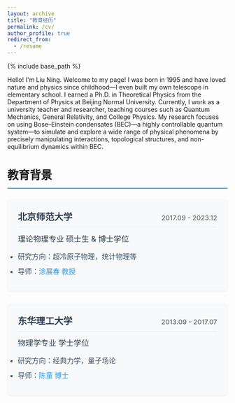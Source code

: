 ```yaml
---
layout: archive
title: "教育经历"
permalink: /cv/
author_profile: true
redirect_from:
  - /resume
---
```


{% include base_path %}

<style>
.edu-container {
  max-width: 800px;
  margin: 0 auto;
}

.edu-card {
  margin-bottom: 1.8rem;
  padding: 1.5rem;
  background-color: #f8f9fa;
  border-radius: 8px;
  box-shadow: 0 2px 5px rgba(0,0,0,0.05); /* 添加分号 */
}

.school-header {
  display: flex;
  justify-content: space-between;
  align-items: baseline;
  margin-bottom: 0.8rem;
  padding-bottom: 0.6rem;
  border-bottom: 1px solid #eaeaea;
}

.school-name {
  font-size: 1.3rem;
  font-weight: 600;
  color: #2c3e50;
  margin: 0;
}

.edu-date {
  color: #666;
  font-size: 0.95rem;
  font-weight: 500;
}

.degree-info {
  font-size: 1.1rem;
  color: #2c3e50;
  margin: 0.5rem 0 1rem;
  font-weight: 500;
}

.edu-details {
  margin: 1rem 0 0;
  padding: 0;
}

.edu-details li {
  margin-bottom: 0.6rem;
  list-style-type: disc;
  font-size: 1.0rem;
  color: #3d5266;
}

a {
  color: #3498db;
  text-decoration: none;
  font-weight: 500;
}

a:hover {
  text-decoration: underline;
}

h2 {
  font-size: 1.6rem;
  margin-bottom: 1.5rem;
  padding-bottom: 0.8rem;
  border-bottom: 2px solid #3498db;
}
</style>

<p>Hello! I'm Liu Ning. Welcome to my page! I was born in 1995 and have loved nature and physics since childhood—I even built my own telescope in elementary school. I earned a Ph.D. in Theoretical Physics from the Department of Physics at Beijing Normal University. Currently, I work as a university teacher and researcher, teaching courses such as Quantum Mechanics, General Relativity, and College Physics. My research focuses on using Bose–Einstein condensates (BEC)—a highly controllable quantum system—to simulate and explore a wide range of physical phenomena by precisely manipulating interactions, topological structures, and non-equilibrium dynamics within BEC.</p>
<div class="edu-container">
  
  <h2>教育背景</h2>

  <div class="edu-card">
    <div class="school-header">
      <h3 class="school-name">北京师范大学</h3> <!-- 保持系名完整 -->
      <span class="edu-date">2017.09 - 2023.12</span>
    </div>
    <p class="degree-info">理论物理专业 硕士生 &amp; 博士学位</p> <!-- 修正 & 符号 -->
    <ul class="edu-details">
      <li>研究方向：超冷原子物理，统计物理等</li>
      <li>导师：<a href="https://physicsfaculty.bnu.edu.cn/teacher/337/index.html" target="_blank">涂展春 教授</a></li>
    </ul>
  </div>

  <div class="edu-card">
    <div class="school-header">
      <h3 class="school-name">东华理工大学</h3>
      <span class="edu-date">2013.09 - 2017.07</span>
    </div>
    <p class="degree-info">物理学专业 学士学位</p>
    <ul class="edu-details">
      <li>研究方向：经典力学，量子场论</li>
      <li>导师：<a href="https://newquanta.com/" target="_blank">陈童 博士</a></li>
    </ul>
  </div>
</div>
